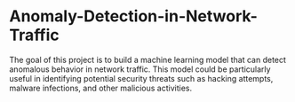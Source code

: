 # Anomaly-Detection-in-Network-Traffic
The goal of this project is to build a machine learning model that can detect anomalous behavior in network traffic. This model could be particularly useful in identifying potential security threats such as hacking attempts, malware infections, and other malicious activities.
